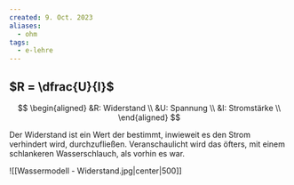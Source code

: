 ```yaml
---
created: 9. Oct. 2023
aliases:
  - ohm
tags:
  - e-lehre
---
```

## $R = \dfrac{U}{I}$
$$
\begin{aligned}
&R: Widerstand \\
&U: Spannung \\
&I: Stromstärke \\
\end{aligned}
$$

Der Widerstand ist ein Wert der bestimmt, inwieweit es den Strom verhindert wird, durchzufließen.
Veranschaulicht wird 
das öfters, mit einem schlankeren Wasserschlauch, als vorhin es war. 

![[Wassermodell - Widerstand.jpg|center|500]]